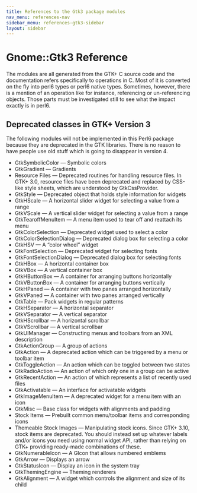 ```yaml
---
title: References to the Gtk3 package modules
nav_menu: references-nav
sidebar_menu: references-gtk3-sidebar
layout: sidebar
---
```

# Gnome::Gtk3 Reference

The modules are all generated from the GTK+ C source code and the documentation refers specifically to operations in C. Most of it is converted on the fly into perl6 types or perl6 native types. Sometimes, however, there is a mention of an operation like for instance, referencing or un-referencing objects. Those parts must be investigated still to see what the impact exactly is in perl6.

## Deprecated classes in GTK+ Version 3

The following modules will not be implemented in this Perl6 package because they are deprecated in the GTK libraries. There is no reason to have people use old stuff which is going to disappear in version 4.

* GtkSymbolicColor — Symbolic colors
* GtkGradient — Gradients
* Resource Files — Deprecated routines for handling resource files. In GTK+ 3.0, resource files have been deprecated and replaced by CSS-like style sheets, which are understood by GtkCssProvider.
* GtkStyle — Deprecated object that holds style information for widgets
* GtkHScale — A horizontal slider widget for selecting a value from a range
* GtkVScale — A vertical slider widget for selecting a value from a range
* GtkTearoffMenuItem — A menu item used to tear off and reattach its menu
* GtkColorSelection — Deprecated widget used to select a color
* GtkColorSelectionDialog — Deprecated dialog box for selecting a color
* GtkHSV — A “color wheel” widget
* GtkFontSelection — Deprecated widget for selecting fonts
* GtkFontSelectionDialog — Deprecated dialog box for selecting fonts
* GtkHBox — A horizontal container box
* GtkVBox — A vertical container box
* GtkHButtonBox — A container for arranging buttons horizontally
* GtkVButtonBox — A container for arranging buttons vertically
* GtkHPaned — A container with two panes arranged horizontally
* GtkVPaned — A container with two panes arranged vertically
* GtkTable — Pack widgets in regular patterns
* GtkHSeparator — A horizontal separator
* GtkVSeparator — A vertical separator
* GtkHScrollbar — A horizontal scrollbar
* GtkVScrollbar — A vertical scrollbar
* GtkUIManager — Constructing menus and toolbars from an XML description
* GtkActionGroup — A group of actions
* GtkAction — A deprecated action which can be triggered by a menu or toolbar item
* GtkToggleAction — An action which can be toggled between two states
* GtkRadioAction — An action of which only one in a group can be active
* GtkRecentAction — An action of which represents a list of recently used files
* GtkActivatable — An interface for activatable widgets
* GtkImageMenuItem — A deprecated widget for a menu item with an icon
* GtkMisc — Base class for widgets with alignments and padding
* Stock Items — Prebuilt common menu/toolbar items and corresponding icons
* Themeable Stock Images — Manipulating stock icons. Since GTK+ 3.10, stock items are deprecated. You should instead set up whatever labels and/or icons you need using normal widget API, rather than relying on GTK+ providing ready-made combinations of these.
* GtkNumerableIcon — A GIcon that allows numbered emblems
* GtkArrow — Displays an arrow
* GtkStatusIcon — Display an icon in the system tray
* GtkThemingEngine — Theming renderers
* GtkAlignment — A widget which controls the alignment and size of its child
